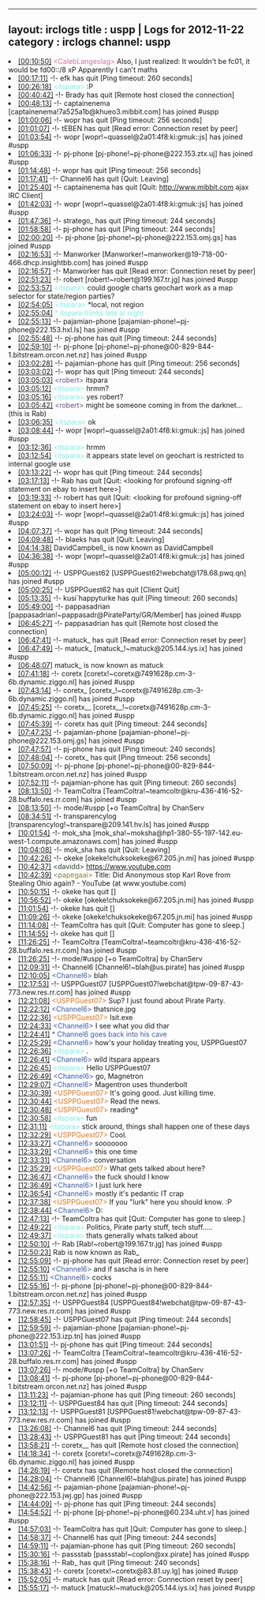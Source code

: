 
---
layout: irclogs
title : uspp | Logs for 2012-11-22
category : irclogs
channel: uspp
---
<li class="logitem"><a href="#00:10:50" name="00:10:50" class="time">[00:10:50]</a> <span class="person" style="color:#cc749c">&lt;CalebLangeslag&gt;</span> Also, I just realized: It wouldn't be fc01, it would be fd00::/8 xP Apparently I can't maths </li>
<li class="logitem"><a href="#00:17:11" name="00:17:11" class="time">[00:17:11]</a> -!- <span class="quit">efk</span> has quit [Ping timeout: 260 seconds] </li>
<li class="logitem"><a href="#00:26:18" name="00:26:18" class="time">[00:26:18]</a> <span class="person" style="color:#7deee6">&lt;itspara&gt;</span> :P </li>
<li class="logitem"><a href="#00:40:42" name="00:40:42" class="time">[00:40:42]</a> -!- <span class="quit">Brady</span> has quit [Remote host closed the connection] </li>
<li class="logitem"><a href="#00:48:13" name="00:48:13" class="time">[00:48:13]</a> -!- <span class="join">captainenema</span> [captainenema!7a525a1b@khueo3.mibbit.com] has joined #uspp </li>
<li class="logitem"><a href="#01:00:06" name="01:00:06" class="time">[01:00:06]</a> -!- <span class="quit">wopr</span> has quit [Ping timeout: 256 seconds] </li>
<li class="logitem"><a href="#01:01:07" name="01:01:07" class="time">[01:01:07]</a> -!- <span class="quit">tEBEN</span> has quit [Read error: Connection reset by peer] </li>
<li class="logitem"><a href="#01:03:54" name="01:03:54" class="time">[01:03:54]</a> -!- <span class="join">wopr</span> [wopr!~quassel@2a01:4f8:ki:gmuk::js] has joined #uspp </li>
<li class="logitem"><a href="#01:06:33" name="01:06:33" class="time">[01:06:33]</a> -!- <span class="join">pj-phone</span> [pj-phone!~pj-phone@222.153.ztx.uj] has joined #uspp </li>
<li class="logitem"><a href="#01:14:48" name="01:14:48" class="time">[01:14:48]</a> -!- <span class="quit">wopr</span> has quit [Ping timeout: 256 seconds] </li>
<li class="logitem"><a href="#01:17:41" name="01:17:41" class="time">[01:17:41]</a> -!- <span class="quit">Channel6</span> has quit [Quit: Leaving] </li>
<li class="logitem"><a href="#01:25:40" name="01:25:40" class="time">[01:25:40]</a> -!- <span class="quit">captainenema</span> has quit [Quit: <a href="http://www.mibbit.com" target="_blank">http://www.mibbit.com</a> ajax IRC Client] </li>
<li class="logitem"><a href="#01:42:03" name="01:42:03" class="time">[01:42:03]</a> -!- <span class="join">wopr</span> [wopr!~quassel@2a01:4f8:ki:gmuk::js] has joined #uspp </li>
<li class="logitem"><a href="#01:47:36" name="01:47:36" class="time">[01:47:36]</a> -!- <span class="quit">stratego_</span> has quit [Ping timeout: 244 seconds] </li>
<li class="logitem"><a href="#01:58:58" name="01:58:58" class="time">[01:58:58]</a> -!- <span class="quit">pj-phone</span> has quit [Ping timeout: 244 seconds] </li>
<li class="logitem"><a href="#02:00:20" name="02:00:20" class="time">[02:00:20]</a> -!- <span class="join">pj-phone</span> [pj-phone!~pj-phone@222.153.omj.gs] has joined #uspp </li>
<li class="logitem"><a href="#02:16:53" name="02:16:53" class="time">[02:16:53]</a> -!- <span class="join">Manworker</span> [Manworker!~manworker@19-718-00-466.dhcp.insightbb.com] has joined #uspp </li>
<li class="logitem"><a href="#02:16:57" name="02:16:57" class="time">[02:16:57]</a> -!- <span class="quit">Manworker</span> has quit [Read error: Connection reset by peer] </li>
<li class="logitem"><a href="#02:51:23" name="02:51:23" class="time">[02:51:23]</a> -!- <span class="join">robert</span> [robert!~robert@199.167.tr.jg] has joined #uspp </li>
<li class="logitem"><a href="#02:53:57" name="02:53:57" class="time">[02:53:57]</a> <span class="person" style="color:#7deee6">&lt;itspara&gt;</span> could google charts geochart work as a map selector for state/region parties? </li>
<li class="logitem"><a href="#02:54:05" name="02:54:05" class="time">[02:54:05]</a> <span class="person" style="color:#7deee6">&lt;itspara&gt;</span> *local, not region </li>
<li class="logitem"><a href="#02:55:04" name="02:55:04" class="time">[02:55:04]</a> <span class="person" style="color:#7deee6">* itspara thinks late at night</span> </li>
<li class="logitem"><a href="#02:55:13" name="02:55:13" class="time">[02:55:13]</a> -!- <span class="join">pajamian-phone</span> [pajamian-phone!~pj-phone@222.153.hxl.ls] has joined #uspp </li>
<li class="logitem"><a href="#02:55:48" name="02:55:48" class="time">[02:55:48]</a> -!- <span class="quit">pj-phone</span> has quit [Ping timeout: 244 seconds] </li>
<li class="logitem"><a href="#02:59:10" name="02:59:10" class="time">[02:59:10]</a> -!- <span class="join">pj-phone</span> [pj-phone!~pj-phone@00-829-844-1.bitstream.orcon.net.nz] has joined #uspp </li>
<li class="logitem"><a href="#03:02:28" name="03:02:28" class="time">[03:02:28]</a> -!- <span class="quit">pajamian-phone</span> has quit [Ping timeout: 256 seconds] </li>
<li class="logitem"><a href="#03:03:02" name="03:03:02" class="time">[03:03:02]</a> -!- <span class="quit">wopr</span> has quit [Ping timeout: 244 seconds] </li>
<li class="logitem"><a href="#03:05:03" name="03:05:03" class="time">[03:05:03]</a> <span class="person" style="color:#684c85">&lt;robert&gt;</span> itspara </li>
<li class="logitem"><a href="#03:05:12" name="03:05:12" class="time">[03:05:12]</a> <span class="person" style="color:#7deee6">&lt;itspara&gt;</span> hrmm? </li>
<li class="logitem"><a href="#03:05:16" name="03:05:16" class="time">[03:05:16]</a> <span class="person" style="color:#7deee6">&lt;itspara&gt;</span> yes robert? </li>
<li class="logitem"><a href="#03:05:42" name="03:05:42" class="time">[03:05:42]</a> <span class="person" style="color:#684c85">&lt;robert&gt;</span> might be someone coming in from the darknet... (this is Rab) </li>
<li class="logitem"><a href="#03:06:35" name="03:06:35" class="time">[03:06:35]</a> <span class="person" style="color:#7deee6">&lt;itspara&gt;</span> ok </li>
<li class="logitem"><a href="#03:08:44" name="03:08:44" class="time">[03:08:44]</a> -!- <span class="join">wopr</span> [wopr!~quassel@2a01:4f8:ki:gmuk::js] has joined #uspp </li>
<li class="logitem"><a href="#03:12:36" name="03:12:36" class="time">[03:12:36]</a> <span class="person" style="color:#7deee6">&lt;itspara&gt;</span> hrmm </li>
<li class="logitem"><a href="#03:12:54" name="03:12:54" class="time">[03:12:54]</a> <span class="person" style="color:#7deee6">&lt;itspara&gt;</span> it appears state level on geochart is restricted to internal google use </li>
<li class="logitem"><a href="#03:13:22" name="03:13:22" class="time">[03:13:22]</a> -!- <span class="quit">wopr</span> has quit [Ping timeout: 244 seconds] </li>
<li class="logitem"><a href="#03:17:13" name="03:17:13" class="time">[03:17:13]</a> -!- <span class="quit">Rab</span> has quit [Quit: &lt;looking for profound signing-off statement on ebay to insert here&gt;] </li>
<li class="logitem"><a href="#03:19:33" name="03:19:33" class="time">[03:19:33]</a> -!- <span class="quit">robert</span> has quit [Quit: &lt;looking for profound signing-off statement on ebay to insert here&gt;] </li>
<li class="logitem"><a href="#03:24:03" name="03:24:03" class="time">[03:24:03]</a> -!- <span class="join">wopr</span> [wopr!~quassel@2a01:4f8:ki:gmuk::js] has joined #uspp </li>
<li class="logitem"><a href="#04:07:37" name="04:07:37" class="time">[04:07:37]</a> -!- <span class="quit">wopr</span> has quit [Ping timeout: 244 seconds] </li>
<li class="logitem"><a href="#04:09:48" name="04:09:48" class="time">[04:09:48]</a> -!- <span class="quit">blaeks</span> has quit [Quit: Leaving] </li>
<li class="logitem"><a href="#04:14:38" name="04:14:38" class="time">[04:14:38]</a> <span class="nick">DavidCampbell_</span> is now known as <span class="nick">DavidCampbell</span> </li>
<li class="logitem"><a href="#04:36:38" name="04:36:38" class="time">[04:36:38]</a> -!- <span class="join">wopr</span> [wopr!~quassel@2a01:4f8:ki:gmuk::js] has joined #uspp </li>
<li class="logitem"><a href="#05:00:12" name="05:00:12" class="time">[05:00:12]</a> -!- <span class="join">USPPGuest62</span> [USPPGuest62!webchat@178.68.pwq.qn] has joined #uspp </li>
<li class="logitem"><a href="#05:00:25" name="05:00:25" class="time">[05:00:25]</a> -!- <span class="quit">USPPGuest62</span> has quit [Client Quit] </li>
<li class="logitem"><a href="#05:13:35" name="05:13:35" class="time">[05:13:35]</a> -!- <span class="quit">kusi`happyturke</span> has quit [Ping timeout: 260 seconds] </li>
<li class="logitem"><a href="#05:49:00" name="05:49:00" class="time">[05:49:00]</a> -!- <span class="join">pappasadrian</span> [pappasadrian!~pappasadr@PirateParty/GR/Member] has joined #uspp </li>
<li class="logitem"><a href="#06:45:27" name="06:45:27" class="time">[06:45:27]</a> -!- <span class="quit">pappasadrian</span> has quit [Remote host closed the connection] </li>
<li class="logitem"><a href="#06:47:41" name="06:47:41" class="time">[06:47:41]</a> -!- <span class="quit">matuck_</span> has quit [Read error: Connection reset by peer] </li>
<li class="logitem"><a href="#06:47:49" name="06:47:49" class="time">[06:47:49]</a> -!- <span class="join">matuck_</span> [matuck_!~matuck@205.144.iys.ix] has joined #uspp </li>
<li class="logitem"><a href="#06:48:07" name="06:48:07" class="time">[06:48:07]</a> <span class="nick">matuck_</span> is now known as <span class="nick">matuck</span> </li>
<li class="logitem"><a href="#07:41:18" name="07:41:18" class="time">[07:41:18]</a> -!- <span class="join">coretx</span> [coretx!~coretx@7491628p.cm-3-6b.dynamic.ziggo.nl] has joined #uspp </li>
<li class="logitem"><a href="#07:43:14" name="07:43:14" class="time">[07:43:14]</a> -!- <span class="join">coretx_</span> [coretx_!~coretx@7491628p.cm-3-6b.dynamic.ziggo.nl] has joined #uspp </li>
<li class="logitem"><a href="#07:45:25" name="07:45:25" class="time">[07:45:25]</a> -!- <span class="join">coretx__</span> [coretx__!~coretx@7491628p.cm-3-6b.dynamic.ziggo.nl] has joined #uspp </li>
<li class="logitem"><a href="#07:45:39" name="07:45:39" class="time">[07:45:39]</a> -!- <span class="quit">coretx</span> has quit [Ping timeout: 244 seconds] </li>
<li class="logitem"><a href="#07:47:25" name="07:47:25" class="time">[07:47:25]</a> -!- <span class="join">pajamian-phone</span> [pajamian-phone!~pj-phone@222.153.omj.gs] has joined #uspp </li>
<li class="logitem"><a href="#07:47:57" name="07:47:57" class="time">[07:47:57]</a> -!- <span class="quit">pj-phone</span> has quit [Ping timeout: 240 seconds] </li>
<li class="logitem"><a href="#07:48:04" name="07:48:04" class="time">[07:48:04]</a> -!- <span class="quit">coretx_</span> has quit [Ping timeout: 256 seconds] </li>
<li class="logitem"><a href="#07:50:09" name="07:50:09" class="time">[07:50:09]</a> -!- <span class="join">pj-phone</span> [pj-phone!~pj-phone@00-829-844-1.bitstream.orcon.net.nz] has joined #uspp </li>
<li class="logitem"><a href="#07:52:11" name="07:52:11" class="time">[07:52:11]</a> -!- <span class="quit">pajamian-phone</span> has quit [Ping timeout: 260 seconds] </li>
<li class="logitem"><a href="#08:13:50" name="08:13:50" class="time">[08:13:50]</a> -!- <span class="join">TeamColtra</span> [TeamColtra!~teamcoltr@kru-436-416-52-28.buffalo.res.rr.com] has joined #uspp </li>
<li class="logitem"><a href="#08:13:50" name="08:13:50" class="time">[08:13:50]</a> -!- mode/<span class="mode">#uspp</span> [+o TeamColtra] by ChanServ </li>
<li class="logitem"><a href="#08:34:51" name="08:34:51" class="time">[08:34:51]</a> -!- <span class="join">transparencylog</span> [transparencylog!~transpare@209.141.hv.ls] has joined #uspp </li>
<li class="logitem"><a href="#10:01:54" name="10:01:54" class="time">[10:01:54]</a> -!- <span class="join">mok_sha</span> [mok_sha!~moksha@hp1-380-55-197-142.eu-west-1.compute.amazonaws.com] has joined #uspp </li>
<li class="logitem"><a href="#10:04:08" name="10:04:08" class="time">[10:04:08]</a> -!- <span class="quit">mok_sha</span> has quit [Quit: Leaving] </li>
<li class="logitem"><a href="#10:42:26" name="10:42:26" class="time">[10:42:26]</a> -!- <span class="join">okeke</span> [okeke!chuksokeke@67.205.jn.mi] has joined #uspp </li>
<li class="logitem"><a href="#10:42:37" name="10:42:37" class="time">[10:42:37]</a> <span class="person" style="color:#2d3f2f">&lt;davidd&gt;</span> <a href="https://www.youtube.com/watch?v=REn1BnJE3do&amp;feature=watch-vrec" target="_blank">https://www.youtube.com</a> </li>
<li class="logitem"><a href="#10:42:39" name="10:42:39" class="time">[10:42:39]</a> <span class="person" style="color:#817e41">&lt;papegaai&gt;</span> Title: Did Anonymous stop Karl Rove from Stealing Ohio again? - YouTube (at www.youtube.com) </li>
<li class="logitem"><a href="#10:50:15" name="10:50:15" class="time">[10:50:15]</a> -!- <span class="quit">okeke</span> has quit [] </li>
<li class="logitem"><a href="#10:56:52" name="10:56:52" class="time">[10:56:52]</a> -!- <span class="join">okeke</span> [okeke!chuksokeke@67.205.jn.mi] has joined #uspp </li>
<li class="logitem"><a href="#11:01:54" name="11:01:54" class="time">[11:01:54]</a> -!- <span class="quit">okeke</span> has quit [] </li>
<li class="logitem"><a href="#11:09:26" name="11:09:26" class="time">[11:09:26]</a> -!- <span class="join">okeke</span> [okeke!chuksokeke@67.205.jn.mi] has joined #uspp </li>
<li class="logitem"><a href="#11:14:08" name="11:14:08" class="time">[11:14:08]</a> -!- <span class="quit">TeamColtra</span> has quit [Quit: Computer has gone to sleep.] </li>
<li class="logitem"><a href="#11:14:55" name="11:14:55" class="time">[11:14:55]</a> -!- <span class="quit">okeke</span> has quit [] </li>
<li class="logitem"><a href="#11:26:25" name="11:26:25" class="time">[11:26:25]</a> -!- <span class="join">TeamColtra</span> [TeamColtra!~teamcoltr@kru-436-416-52-28.buffalo.res.rr.com] has joined #uspp </li>
<li class="logitem"><a href="#11:26:25" name="11:26:25" class="time">[11:26:25]</a> -!- mode/<span class="mode">#uspp</span> [+o TeamColtra] by ChanServ </li>
<li class="logitem"><a href="#12:09:31" name="12:09:31" class="time">[12:09:31]</a> -!- <span class="join">Channel6</span> [Channel6!~blah@us.pirate] has joined #uspp </li>
<li class="logitem"><a href="#12:10:05" name="12:10:05" class="time">[12:10:05]</a> <span class="person" style="color:#3d5ba0">&lt;Channel6&gt;</span> blah </li>
<li class="logitem"><a href="#12:17:53" name="12:17:53" class="time">[12:17:53]</a> -!- <span class="join">USPPGuest07</span> [USPPGuest07!webchat@tpw-09-87-43-773.new.res.rr.com] has joined #uspp </li>
<li class="logitem"><a href="#12:21:08" name="12:21:08" class="time">[12:21:08]</a> <span class="person" style="color:#dc761a">&lt;USPPGuest07&gt;</span> Sup? I just found about Pirate Party. </li>
<li class="logitem"><a href="#12:22:12" name="12:22:12" class="time">[12:22:12]</a> <span class="person" style="color:#3d5ba0">&lt;Channel6&gt;</span> thatsnice.jpg </li>
<li class="logitem"><a href="#12:22:36" name="12:22:36" class="time">[12:22:36]</a> <span class="person" style="color:#dc761a">&lt;USPPGuest07&gt;</span> Isit.exe </li>
<li class="logitem"><a href="#12:24:33" name="12:24:33" class="time">[12:24:33]</a> <span class="person" style="color:#3d5ba0">&lt;Channel6&gt;</span> I see what you did thar </li>
<li class="logitem"><a href="#12:24:41" name="12:24:41" class="time">[12:24:41]</a> <span class="person" style="color:#3d5ba0">* Channel6 goes back into his cave</span> </li>
<li class="logitem"><a href="#12:25:29" name="12:25:29" class="time">[12:25:29]</a> <span class="person" style="color:#3d5ba0">&lt;Channel6&gt;</span> how's your holiday treating you, USPPGuest07  </li>
<li class="logitem"><a href="#12:26:36" name="12:26:36" class="time">[12:26:36]</a> <span class="person" style="color:#7deee6">&lt;itspara&gt;</span> . </li>
<li class="logitem"><a href="#12:26:41" name="12:26:41" class="time">[12:26:41]</a> <span class="person" style="color:#3d5ba0">&lt;Channel6&gt;</span> wild itspara appears </li>
<li class="logitem"><a href="#12:26:45" name="12:26:45" class="time">[12:26:45]</a> <span class="person" style="color:#7deee6">&lt;itspara&gt;</span> Hello USPPGuest07  </li>
<li class="logitem"><a href="#12:26:49" name="12:26:49" class="time">[12:26:49]</a> <span class="person" style="color:#3d5ba0">&lt;Channel6&gt;</span> go, Magnetron </li>
<li class="logitem"><a href="#12:29:07" name="12:29:07" class="time">[12:29:07]</a> <span class="person" style="color:#3d5ba0">&lt;Channel6&gt;</span> Magentron uses thunderbolt </li>
<li class="logitem"><a href="#12:30:39" name="12:30:39" class="time">[12:30:39]</a> <span class="person" style="color:#dc761a">&lt;USPPGuest07&gt;</span> It's going good. Just killing time. </li>
<li class="logitem"><a href="#12:30:44" name="12:30:44" class="time">[12:30:44]</a> <span class="person" style="color:#dc761a">&lt;USPPGuest07&gt;</span> Read the news. </li>
<li class="logitem"><a href="#12:30:48" name="12:30:48" class="time">[12:30:48]</a> <span class="person" style="color:#dc761a">&lt;USPPGuest07&gt;</span> reading* </li>
<li class="logitem"><a href="#12:30:58" name="12:30:58" class="time">[12:30:58]</a> <span class="person" style="color:#7deee6">&lt;itspara&gt;</span> fun </li>
<li class="logitem"><a href="#12:31:11" name="12:31:11" class="time">[12:31:11]</a> <span class="person" style="color:#7deee6">&lt;itspara&gt;</span> stick around, things shall happen one of these days </li>
<li class="logitem"><a href="#12:32:29" name="12:32:29" class="time">[12:32:29]</a> <span class="person" style="color:#dc761a">&lt;USPPGuest07&gt;</span> Cool. </li>
<li class="logitem"><a href="#12:33:27" name="12:33:27" class="time">[12:33:27]</a> <span class="person" style="color:#3d5ba0">&lt;Channel6&gt;</span> sooooooo </li>
<li class="logitem"><a href="#12:33:29" name="12:33:29" class="time">[12:33:29]</a> <span class="person" style="color:#3d5ba0">&lt;Channel6&gt;</span> this one time </li>
<li class="logitem"><a href="#12:33:31" name="12:33:31" class="time">[12:33:31]</a> <span class="person" style="color:#3d5ba0">&lt;Channel6&gt;</span> conversation </li>
<li class="logitem"><a href="#12:35:29" name="12:35:29" class="time">[12:35:29]</a> <span class="person" style="color:#dc761a">&lt;USPPGuest07&gt;</span> What gets talked about here? </li>
<li class="logitem"><a href="#12:36:47" name="12:36:47" class="time">[12:36:47]</a> <span class="person" style="color:#3d5ba0">&lt;Channel6&gt;</span> the fuck should I know </li>
<li class="logitem"><a href="#12:36:49" name="12:36:49" class="time">[12:36:49]</a> <span class="person" style="color:#3d5ba0">&lt;Channel6&gt;</span> I just lurk here </li>
<li class="logitem"><a href="#12:36:54" name="12:36:54" class="time">[12:36:54]</a> <span class="person" style="color:#3d5ba0">&lt;Channel6&gt;</span> mostly it's pedantic IT crap </li>
<li class="logitem"><a href="#12:37:38" name="12:37:38" class="time">[12:37:38]</a> <span class="person" style="color:#dc761a">&lt;USPPGuest07&gt;</span> If you "lurk" here you should know. :P </li>
<li class="logitem"><a href="#12:38:44" name="12:38:44" class="time">[12:38:44]</a> <span class="person" style="color:#3d5ba0">&lt;Channel6&gt;</span> D: </li>
<li class="logitem"><a href="#12:47:13" name="12:47:13" class="time">[12:47:13]</a> -!- <span class="quit">TeamColtra</span> has quit [Quit: Computer has gone to sleep.] </li>
<li class="logitem"><a href="#12:49:22" name="12:49:22" class="time">[12:49:22]</a> <span class="person" style="color:#7deee6">&lt;itspara&gt;</span> Politics, Pirate party stuff, tech stuff..... </li>
<li class="logitem"><a href="#12:49:37" name="12:49:37" class="time">[12:49:37]</a> <span class="person" style="color:#7deee6">&lt;itspara&gt;</span> thats generally whats talked about </li>
<li class="logitem"><a href="#12:50:10" name="12:50:10" class="time">[12:50:10]</a> -!- <span class="join">Rab</span> [Rab!~robert@199.167.tr.jg] has joined #uspp </li>
<li class="logitem"><a href="#12:50:23" name="12:50:23" class="time">[12:50:23]</a> <span class="nick">Rab</span> is now known as <span class="nick">Rab_</span> </li>
<li class="logitem"><a href="#12:55:09" name="12:55:09" class="time">[12:55:09]</a> -!- <span class="quit">pj-phone</span> has quit [Read error: Connection reset by peer] </li>
<li class="logitem"><a href="#12:55:10" name="12:55:10" class="time">[12:55:10]</a> <span class="person" style="color:#3d5ba0">&lt;Channel6&gt;</span> and if sascha is in here </li>
<li class="logitem"><a href="#12:55:11" name="12:55:11" class="time">[12:55:11]</a> <span class="person" style="color:#3d5ba0">&lt;Channel6&gt;</span> cocks </li>
<li class="logitem"><a href="#12:55:16" name="12:55:16" class="time">[12:55:16]</a> -!- <span class="join">pj-phone</span> [pj-phone!~pj-phone@00-829-844-1.bitstream.orcon.net.nz] has joined #uspp </li>
<li class="logitem"><a href="#12:57:35" name="12:57:35" class="time">[12:57:35]</a> -!- <span class="join">USPPGuest84</span> [USPPGuest84!webchat@tpw-09-87-43-773.new.res.rr.com] has joined #uspp </li>
<li class="logitem"><a href="#12:58:45" name="12:58:45" class="time">[12:58:45]</a> -!- <span class="quit">USPPGuest07</span> has quit [Ping timeout: 244 seconds] </li>
<li class="logitem"><a href="#12:59:59" name="12:59:59" class="time">[12:59:59]</a> -!- <span class="join">pajamian-phone</span> [pajamian-phone!~pj-phone@222.153.izp.tn] has joined #uspp </li>
<li class="logitem"><a href="#13:01:51" name="13:01:51" class="time">[13:01:51]</a> -!- <span class="quit">pj-phone</span> has quit [Ping timeout: 244 seconds] </li>
<li class="logitem"><a href="#13:07:26" name="13:07:26" class="time">[13:07:26]</a> -!- <span class="join">TeamColtra</span> [TeamColtra!~teamcoltr@kru-436-416-52-28.buffalo.res.rr.com] has joined #uspp </li>
<li class="logitem"><a href="#13:07:26" name="13:07:26" class="time">[13:07:26]</a> -!- mode/<span class="mode">#uspp</span> [+o TeamColtra] by ChanServ </li>
<li class="logitem"><a href="#13:08:41" name="13:08:41" class="time">[13:08:41]</a> -!- <span class="join">pj-phone</span> [pj-phone!~pj-phone@00-829-844-1.bitstream.orcon.net.nz] has joined #uspp </li>
<li class="logitem"><a href="#13:11:23" name="13:11:23" class="time">[13:11:23]</a> -!- <span class="quit">pajamian-phone</span> has quit [Ping timeout: 260 seconds] </li>
<li class="logitem"><a href="#13:12:11" name="13:12:11" class="time">[13:12:11]</a> -!- <span class="quit">USPPGuest84</span> has quit [Ping timeout: 244 seconds] </li>
<li class="logitem"><a href="#13:12:13" name="13:12:13" class="time">[13:12:13]</a> -!- <span class="join">USPPGuest81</span> [USPPGuest81!webchat@tpw-09-87-43-773.new.res.rr.com] has joined #uspp </li>
<li class="logitem"><a href="#13:26:08" name="13:26:08" class="time">[13:26:08]</a> -!- <span class="quit">Channel6</span> has quit [Ping timeout: 244 seconds] </li>
<li class="logitem"><a href="#13:28:43" name="13:28:43" class="time">[13:28:43]</a> -!- <span class="quit">USPPGuest81</span> has quit [Ping timeout: 244 seconds] </li>
<li class="logitem"><a href="#13:58:21" name="13:58:21" class="time">[13:58:21]</a> -!- <span class="quit">coretx__</span> has quit [Remote host closed the connection] </li>
<li class="logitem"><a href="#14:18:34" name="14:18:34" class="time">[14:18:34]</a> -!- <span class="join">coretx</span> [coretx!~coretx@7491628p.cm-3-6b.dynamic.ziggo.nl] has joined #uspp </li>
<li class="logitem"><a href="#14:26:19" name="14:26:19" class="time">[14:26:19]</a> -!- <span class="quit">coretx</span> has quit [Remote host closed the connection] </li>
<li class="logitem"><a href="#14:28:04" name="14:28:04" class="time">[14:28:04]</a> -!- <span class="join">Channel6</span> [Channel6!~blah@us.pirate] has joined #uspp </li>
<li class="logitem"><a href="#14:42:56" name="14:42:56" class="time">[14:42:56]</a> -!- <span class="join">pajamian-phone</span> [pajamian-phone!~pj-phone@222.153.jwj.gp] has joined #uspp </li>
<li class="logitem"><a href="#14:44:09" name="14:44:09" class="time">[14:44:09]</a> -!- <span class="quit">pj-phone</span> has quit [Ping timeout: 244 seconds] </li>
<li class="logitem"><a href="#14:54:52" name="14:54:52" class="time">[14:54:52]</a> -!- <span class="join">pj-phone</span> [pj-phone!~pj-phone@60.234.uht.v] has joined #uspp </li>
<li class="logitem"><a href="#14:57:03" name="14:57:03" class="time">[14:57:03]</a> -!- <span class="quit">TeamColtra</span> has quit [Quit: Computer has gone to sleep.] </li>
<li class="logitem"><a href="#14:58:37" name="14:58:37" class="time">[14:58:37]</a> -!- <span class="quit">Channel6</span> has quit [Ping timeout: 244 seconds] </li>
<li class="logitem"><a href="#14:59:11" name="14:59:11" class="time">[14:59:11]</a> -!- <span class="quit">pajamian-phone</span> has quit [Ping timeout: 260 seconds] </li>
<li class="logitem"><a href="#15:30:16" name="15:30:16" class="time">[15:30:16]</a> -!- <span class="join">passstab</span> [passstab!~coplon@xx.pirate] has joined #uspp </li>
<li class="logitem"><a href="#15:38:16" name="15:38:16" class="time">[15:38:16]</a> -!- <span class="quit">Rab_</span> has quit [Ping timeout: 240 seconds] </li>
<li class="logitem"><a href="#15:38:43" name="15:38:43" class="time">[15:38:43]</a> -!- <span class="join">coretx</span> [coretx!~coretx@83.81.uy.lg] has joined #uspp </li>
<li class="logitem"><a href="#15:52:05" name="15:52:05" class="time">[15:52:05]</a> -!- <span class="quit">matuck</span> has quit [Read error: Connection reset by peer] </li>
<li class="logitem"><a href="#15:55:17" name="15:55:17" class="time">[15:55:17]</a> -!- <span class="join">matuck</span> [matuck!~matuck@205.144.iys.ix] has joined #uspp </li>


